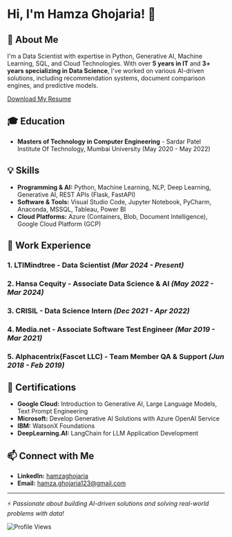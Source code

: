 # Hi, I'm Hamza Ghojaria! 👋

## 🚀 About Me
I'm a Data Scientist with expertise in Python, Generative AI, Machine Learning, SQL, and Cloud Technologies. With over **5 years in IT** and **3+ years specializing in Data Science**, I've worked on various AI-driven solutions, including recommendation systems, document comparison engines, and predictive models.

[Download My Resume](https://github.com/hamzaghojaria/hamzaghojaria/raw/main/Hamza%20Ghojaria%20Resume.pdf)
## 🎓 Education
- **Masters of Technology in Computer Engineering** - Sardar Patel Institute Of Technology, Mumbai University (May 2020 - May 2022)

## 💡 Skills
- **Programming & AI:** Python, Machine Learning, NLP, Deep Learning, Generative AI, REST APIs (Flask, FastAPI)
- **Software & Tools:** Visual Studio Code, Jupyter Notebook, PyCharm, Anaconda, MSSQL, Tableau, Power BI
- **Cloud Platforms:** Azure (Containers, Blob, Document Intelligence), Google Cloud Platform (GCP)

## 💼 Work Experience
### **1. LTIMindtree - Data Scientist** *(Mar 2024 - Present)*

### **2. Hansa Cequity - Associate Data Science & AI** *(May 2022 - Mar 2024)*

### **3. CRISIL - Data Science Intern** *(Dec 2021 - Apr 2022)*

### **4. Media.net - Associate Software Test Engineer** *(Mar 2019 - Mar 2021)*

### **5. Alphacentrix(Fascet LLC) - Team Member QA & Support** *(Jun 2018 - Feb 2019)*

## 📜 Certifications
- **Google Cloud:** Introduction to Generative AI, Large Language Models, Text Prompt Engineering
- **Microsoft:** Develop Generative AI Solutions with Azure OpenAI Service
- **IBM:** WatsonX Foundations
- **DeepLearning.AI:** LangChain for LLM Application Development

## 📫 Connect with Me
- **LinkedIn:** [hamzaghojaria](https://linkedin.com/in/hamzaghojaria)
- **Email:** hamza.ghojaria123@gmail.com

---
⚡ *Passionate about building AI-driven solutions and solving real-world problems with data!*

![Profile Views](https://komarev.com/ghpvc/?username=hamzaghojaria&color=blue)



